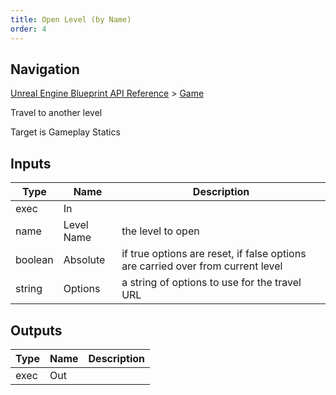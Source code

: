 ```yaml
---
title: Open Level (by Name)
order: 4
---
```

## Navigation

[Unreal Engine Blueprint API Reference](https://dev.epicgames.com/documentation/en-us/unreal-engine/BlueprintAPI) > [Game](https://dev.epicgames.com/documentation/en-us/unreal-engine/BlueprintAPI/Game)

Travel to another level

Target is Gameplay Statics

## Inputs

| Type | Name | Description |
| --- | --- | --- |
| exec | In |  |
| name | Level Name | the level to open |
| boolean | Absolute | if true options are reset, if false options are carried over from current level |
| string | Options | a string of options to use for the travel URL |

## Outputs

| Type | Name | Description |
| --- | --- | --- |
| exec | Out |  |
